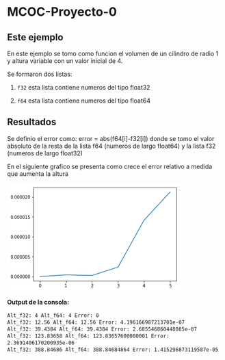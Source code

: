 # MCOC-Proyecto-0
## **Este ejemplo**

En este ejemplo se tomo como funcion el volumen de un cilindro de radio 1 y altura variable con un valor inicial de 4.

Se formaron dos listas:

1. `f32` esta lista contiene numeros del tipo float32

2. `f64` esta lista contiene numeros del tipo float64

## **Resultados**

Se definio el error como:
error = abs(f64[i]-f32[i])
donde se tomo el valor absoluto de la resta de la lista f64 (numeros de largo float64) y la lista f32 (numeros de largo float32)

En el siguiente grafico se presenta como crece el error relativo a medida que aumenta la altura

![Result](foto1.png)

**Output de la consola:**
````
Alt_f32: 4 Alt_f64: 4 Error: 0
Alt_f32: 12.56 Alt_f64: 12.56 Error: 4.196166987213701e-07
Alt_f32: 39.4384 Alt_f64: 39.4384 Error: 2.685546860448085e-07
Alt_f32: 123.83658 Alt_f64: 123.83657600000001 Error: 2.3691406170200935e-06
Alt_f32: 388.84686 Alt_f64: 388.84684864 Error: 1.415296873119587e-05

